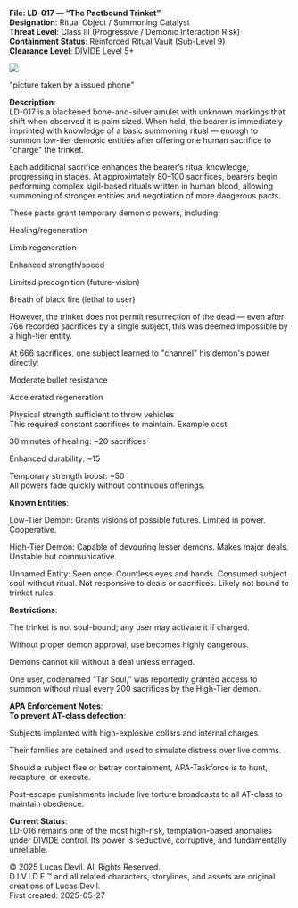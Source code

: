 **File: LD-017 — “The Pactbound Trinket”**  
**Designation**: Ritual Object / Summoning Catalyst  
**Threat Level**: Class III (Progressive / Demonic Interaction Risk)  
**Containment Status**: Reinforced Ritual Vault (Sub-Level 9)  
**Clearance Level**: DIVIDE Level 5+  



![](https://pbs.twimg.com/media/Gr-o4m2XIAAOyu7?format=jpg&name=large)



"picture taken by a issued phone"  

**Description**:  
LD-017 is a blackened bone-and-silver amulet with unknown markings that shift when observed it is palm sized. When held, the bearer is immediately imprinted with knowledge of a basic summoning ritual — enough to summon low-tier demonic entities after offering one human sacrifice to "charge" the trinket.  

Each additional sacrifice enhances the bearer’s ritual knowledge, progressing in stages. At approximately 80–100 sacrifices, bearers begin performing complex sigil-based rituals written in human blood, allowing summoning of stronger entities and negotiation of more dangerous pacts.  

These pacts grant temporary demonic powers, including:  

Healing/regeneration  

Limb regeneration  

Enhanced strength/speed  

Limited precognition (future-vision)  

Breath of black fire (lethal to user)  

However, the trinket does not permit resurrection of the dead — even after 766 recorded sacrifices by a single subject, this was deemed impossible by a high-tier entity.  

At 666 sacrifices, one subject learned to "channel" his demon's power directly:  

Moderate bullet resistance  

Accelerated regeneration  

Physical strength sufficient to throw vehicles  
This required constant sacrifices to maintain. Example cost:  

30 minutes of healing: ~20 sacrifices  

Enhanced durability: ~15  

Temporary strength boost: ~50  
All powers fade quickly without continuous offerings.  

**Known Entities**:  

Low-Tier Demon: Grants visions of possible futures. Limited in power. Cooperative.  

High-Tier Demon: Capable of devouring lesser demons. Makes major deals. Unstable but communicative.  

Unnamed Entity: Seen once. Countless eyes and hands. Consumed subject soul without ritual. Not responsive to deals or sacrifices. Likely not bound to trinket rules.  

**Restrictions**:  

The trinket is not soul-bound; any user may activate it if charged.  

Without proper demon approval, use becomes highly dangerous.  

Demons cannot kill without a deal unless enraged.  

One user, codenamed “Tar Soul,” was reportedly granted access to summon without ritual every 200 sacrifices by the High-Tier demon.  

**APA Enforcement Notes**:  
**To prevent AT-class defection**:  

Subjects implanted with high-explosive collars and internal charges  

Their families are detained and used to simulate distress over live comms.  

Should a subject flee or betray containment, APA-Taskforce is to hunt, recapture, or execute.  

Post-escape punishments include live torture broadcasts to all AT-class to maintain obedience.  

**Current Status**:  
LD-016 remains one of the most high-risk, temptation-based anomalies under DIVIDE control. Its power is seductive, corruptive, and fundamentally unreliable.  






© 2025 Lucas Devil. All Rights Reserved.  
D.I.V.I.D.E.™ and all related characters, storylines, and assets are original creations of Lucas Devil.  
First created: 2025-05-27  
